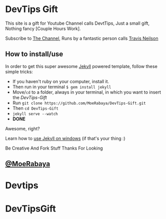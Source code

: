 # DevTips Gift

This site is a gift for Youtube Channel calls DevtTips, Just a small gift, Nothing fancy [Couple Hours Work].

Subscribe to [The Channel](https://www.youtube.com/user/DevTipsForDesigners), Runs by a fantastic person calls [Travis Neilson](https://www.travisneilson.com)

## How to install/use

In order to get this super awesome [Jekyll](http://jekyllrb.com) powered template, follow these simple tricks: 

* If you haven't ruby on your computer, install it. 
* Then run in your terminal `$ gem install jekyll`
* Move/`cd` to a folder, always in your terminal, in which you want to insert the *DevTips-Gift*
* Run `git clone https://github.com/MoeRabaya/DevTips-Gift.git`
* Then `cd DevTips-Gift`
* `jekyll serve --watch`
* **DONE**

Awesome, right?

Learn how to [use Jekyll on windows](http://jekyll-windows.juthilo.com/) (if that's your thing :)

Be Creative And Fork Stuff
Thanks For Looking

[@MoeRabaya](https://twitter.com/MoeRabaya)
---


# Devtips
# DevTipsGift
